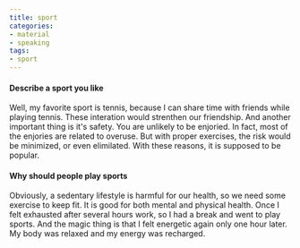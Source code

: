 ```yaml
---
title: sport 
categories:
- material
- speaking
tags:
- sport 
---
```


#### Describe a sport you like

Well, my favorite sport is tennis, because I can share time with friends while playing tennis. These interation would strenthen our friendship. And another important thing is it's safety. You are unlikely to be enjoried. In fact, most of the enjories are related to overuse. But with proper exercises, the risk would be minimized, or even elimilated. With these reasons, it is supposed to be popular. 

#### Why should people play sports

Obviously, a sedentary lifestyle is harmful for our health, so we need some exercise to keep fit. It is good for both mental and physical health. Once I felt exhausted after several hours work, so I had a break and went to play sports. And the magic thing is that I felt energetic again only one hour later. My body was relaxed and my energy was recharged. 